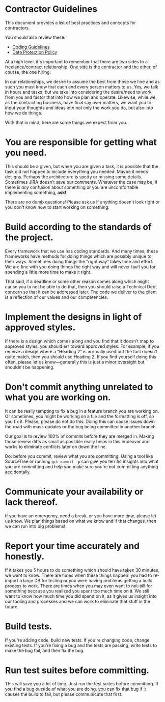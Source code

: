 # Contractor Guidelines

This document provides a list of best practices and concepts for contractors.

You should also review these:

* [Coding Guidelines](coding-guidelines.md)
* [Data Protection Policy](data-protection-policy)

At a high level, it's important to remember that there are two sides to a freelance/contract relationship. One side is the contractor and the other, of course, the one hiring.

In our relationships, we desire to assume the best from those we hire and as such you must know that each and every person matters to us. Yes, we talk in hours and tasks, but we take into considering the desire/need to work from you and factor that into how we plan and operate. Likewise, while we, as the contracting business, have final say over matters, we want you to input your thoughts and ideas into not only the work you do, but also into how we do things.

With that in mind, here are some things we expect from you.

# You are responsible for getting what you need.

This should be a given, but when you are given a task, it is possible that the task did not happen to include everything you needed. Maybe it needs designs. Perhaps the architecture is spotty or missing some details. Sometimes JIRA doesn't save our comments. Whatever the case may be, if there is *any* confusion about something or you are uncomfortable implementing something, **ask!**

There are *no* dumb questions! Please ask us if anything doesn't look right or you don't know how to start working on something.

# Build according to the standards of the project.

Every framework that we use has coding standards. And many times, these frameworks have methods for doing things which are possibly unique to their ways. Sometimes doing things the "right way" takes time and effort. We are fine with you doing things the right way and will never fault you for spending a little more time to make it right.

That said, if a deadline or some other reason comes along which might cause you to not be able to do that, then you should raise a Technical Debt concern so that it can be addressed later. The code we deliver to the client is a reflection of our values and our competencies.

# Implement the designs in light of approved styles.

 If there is a design which comes along and you find that it doesn't map to approved styles, you should err toward approved styles. For example, if you receive a design where a "Heading 2" is normally used but the font doesn't quite match, then you should use Heading 2. If you find yourself doing this often, please let us know—generally this is just a minor oversight but shouldn't be happening.

# Don't commit anything unrelated to what you are working on.

It can be really tempting to fix a bug in a feature branch you are working on. Or sometimes, you might be working on a file and the formatting is off, so you fix it. Please, please do not do this. Doing this can cause issues down the road with mass updates or the bug being committed in another branch.

Our goal is to review 100% of commits before they are merged in. Making those review diffs as small as possible really helps in this endeavor and works to eliminate conflicts later on down the line.

Do: before you commit, review what you are committing. Using a tool like SourceTree or running `git commit -p` can give you terrific insights into what you are committing and help you make sure you're not committing anything accidentally.

# Communicate your availability or lack thereof.

If you have an emergency, need a break, or you have more time, please let us know. We plan things based on what we know and if that changes, then we can run into big problems!

# Report your time accurately and honestly.

If it takes you 5 hours to do something which should have taken 30 minutes, we want to know. There are times when these things happen: you had to re-import a large DB for testing or you were having problems getting a build process to work. There are times when you may even want to not-bill for something because you realized you spent too much time on it. We still want to know how much time you did spend on it, as it gives us insight into our tooling and processes and we can work to eliminate that stuff in the future.

# Build tests.

If you're adding code, build new tests.
If you're changing code, change existing tests.
If you're fixing a bug and the tests are passing, write tests to make the bug fail, and then fix the bug.

# Run test suites before committing.

This will save you a lot of time. Just run the test suites before committing. If you find a bug outside of what you are doing, you can fix that bug if it causes the build to fail, but please communicate that first.
